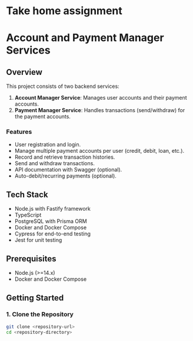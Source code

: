 # Take home assignment


# Account and Payment Manager Services

## Overview

This project consists of two backend services:
1. **Account Manager Service**: Manages user accounts and their payment accounts.
2. **Payment Manager Service**: Handles transactions (send/withdraw) for the payment accounts.

### Features

- User registration and login.
- Manage multiple payment accounts per user (credit, debit, loan, etc.).
- Record and retrieve transaction histories.
- Send and withdraw transactions.
- API documentation with Swagger (optional).
- Auto-debit/recurring payments (optional).

## Tech Stack

- Node.js with Fastify framework
- TypeScript
- PostgreSQL with Prisma ORM
- Docker and Docker Compose
- Cypress for end-to-end testing
- Jest for unit testing

## Prerequisites

- Node.js (>=14.x)
- Docker and Docker Compose

## Getting Started

### 1. Clone the Repository

```bash
git clone <repository-url>
cd <repository-directory>
